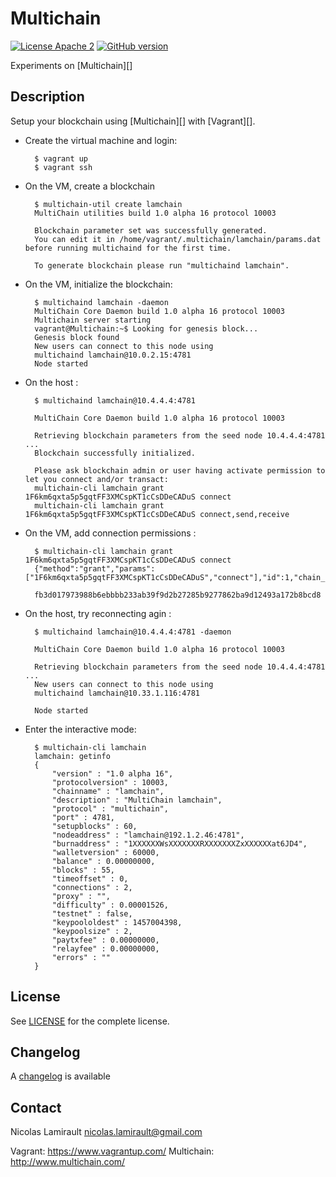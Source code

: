 # Multichain

[![License Apache 2][badge-license]](LICENSE)
[![GitHub version](https://badge.fury.io/gh/nlamirault%2Fmultichain.svg)](https://badge.fury.io/gh/nlamirault%2Fmert)

Experiments on [Multichain][]

## Description

Setup your blockchain using [Multichain][] with [Vagrant][].

* Create the virtual machine and login:

        $ vagrant up
        $ vagrant ssh

* On the VM, create a blockchain

        $ multichain-util create lamchain
        MultiChain utilities build 1.0 alpha 16 protocol 10003

        Blockchain parameter set was successfully generated.
        You can edit it in /home/vagrant/.multichain/lamchain/params.dat before running multichaind for the first time.

        To generate blockchain please run "multichaind lamchain".

* On the VM, initialize the blockchain:

        $ multichaind lamchain -daemon
        MultiChain Core Daemon build 1.0 alpha 16 protocol 10003
        Multichain server starting
        vagrant@Multichain:~$ Looking for genesis block...
        Genesis block found
        New users can connect to this node using
        multichaind lamchain@10.0.2.15:4781
        Node started

* On the host :

        $ multichaind lamchain@10.4.4.4:4781

        MultiChain Core Daemon build 1.0 alpha 16 protocol 10003

        Retrieving blockchain parameters from the seed node 10.4.4.4:4781 ...
        Blockchain successfully initialized.

        Please ask blockchain admin or user having activate permission to let you connect and/or transact:
        multichain-cli lamchain grant 1F6km6qxta5p5gqtFF3XMCspKT1cCsDDeCADuS connect
        multichain-cli lamchain grant 1F6km6qxta5p5gqtFF3XMCspKT1cCsDDeCADuS connect,send,receive

* On the VM, add connection permissions :

        $ multichain-cli lamchain grant 1F6km6qxta5p5gqtFF3XMCspKT1cCsDDeCADuS connect
        {"method":"grant","params":["1F6km6qxta5p5gqtFF3XMCspKT1cCsDDeCADuS","connect"],"id":1,"chain_name":"lamchain"}

        fb3d017973988b6ebbbb233ab39f9d2b27285b9277862ba9d12493a172b8bcd8

* On the host, try reconnecting agin :

        $ multichaind lamchain@10.4.4.4:4781 -daemon

        MultiChain Core Daemon build 1.0 alpha 16 protocol 10003

        Retrieving blockchain parameters from the seed node 10.4.4.4:4781 ...
        New users can connect to this node using
        multichaind lamchain@10.33.1.116:4781

        Node started

* Enter the interactive mode:

        $ multichain-cli lamchain
        lamchain: getinfo
        {
            "version" : "1.0 alpha 16",
            "protocolversion" : 10003,
            "chainname" : "lamchain",
            "description" : "MultiChain lamchain",
            "protocol" : "multichain",
            "port" : 4781,
            "setupblocks" : 60,
            "nodeaddress" : "lamchain@192.1.2.46:4781",
            "burnaddress" : "1XXXXXXWsXXXXXXXRXXXXXXXZxXXXXXXat6JD4",
            "walletversion" : 60000,
            "balance" : 0.00000000,
            "blocks" : 55,
            "timeoffset" : 0,
            "connections" : 2,
            "proxy" : "",
            "difficulty" : 0.00001526,
            "testnet" : false,
            "keypoololdest" : 1457004398,
            "keypoolsize" : 2,
            "paytxfee" : 0.00000000,
            "relayfee" : 0.00000000,
            "errors" : ""
        }



## License

See [LICENSE](LICENSE) for the complete license.


## Changelog

A [changelog](ChangeLog.md) is available


## Contact

Nicolas Lamirault <nicolas.lamirault@gmail.com>


[badge-license]: https://img.shields.io/badge/license-Apache2-green.svg?style=flat

Vagrant: https://www.vagrantup.com/
Multichain: http://www.multichain.com/
